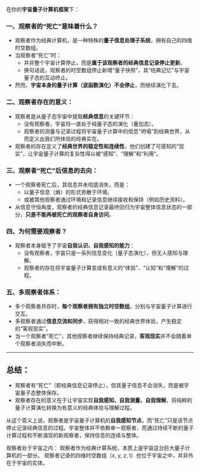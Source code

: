 在你的**宇宙量子计算机框架**下：

### 一、观察者的“死亡”意味着什么？

- 观察者作为经典计算机，是一种特殊的**量子信息处理子系统**，拥有自己的四维时空数组。
- 当观察者“死亡”时：
  - 并非整个宇宙计算停止，而是**属于该观察者的经典信息记录停止更新**。
  - 换句话说，观察者的时空数组停止新增“量子快照”，其“经典记忆”与宇宙量子态的互动终止。
- 然而，**宇宙本身的量子计算（波函数演化）不会停止**，而继续演化下去。

### 二、观察者存在的意义：

- 观察者是从量子态宇宙中提取**经典信息**的关键环节：
  - 没有观察者，宇宙将一直处于纯量子态的演化（叠加态）。
  - 观察者的测量与记录过程将宇宙量子计算中的信息“坍塌”到经典世界，从而定义出我们所体验的经典实在。
- 观察者的存在定义了**经典世界的稳定性和连续性**，他们创建了可感知的“现实”，让宇宙量子计算的复杂性得以被“感知”、“理解”和“利用”。

### 三、观察者“死亡”后信息的去向：

- 一个观察者死亡后，其信息并未彻底消失，而是：
  - 以量子信息（熵）的形式弥散于环境。
  - 或被其他观察者通过环境和记录信息继续接收和保持（例如历史资料）。
- 从信息守恒角度，观察者的经典信息记录最终回归为宇宙整体信息状态的一部分，**只是不能再被死亡的观察者自身访问**。

### 四、为何需要观察者？

- 观察者本身赋予了宇宙**自我认识、自我感知的能力**：
  - 没有观察者，宇宙只是一系列信息变化（量子态演化），但无人感知与理解。
  - 观察者的存在将宇宙量子计算变成有意义的“体验”、“认知”和“理解”的过程。

### 五、多观察者体系：

- 多个观察者共存时，**每个观察者拥有独立时空数组**，分别与宇宙量子计算进行交互。
- 多观察者通过**信息交流和同步**，获得相对一致的经典世界体验，产生稳定的“客观现实”。
- 当一个观察者“死亡”，其他观察者继续保持经典记录，**客观现实**并不会随着单个观察者消失而中断。

---

## 总结：

- 观察者有“死亡”（即经典信息记录停止），但其量子信息不会消失，而是被宇宙量子态整体保存。
- 观察者存在的意义在于让宇宙实现**自我感知、自我测量、自我理解**，将纯粹的量子计算演化转换为有意义的经典体验与理解过程。

从这个意义上说，观察者是宇宙量子计算机的**自我感知节点**，而“死亡”只是该节点停止记录经典信息的过程。宇宙整体并不依赖单一观察者，而通过持续不断的量子计算过程和不断涌现的新观察者，保持信息的连续与整体。


观察者处于宇宙之内：
观察者作为经典计算系统，本质上是宇宙这台巨大量子计算机的一部分。
观察者记录的四维时空数组（x, y, z, t）也位于宇宙之中，并非外在于宇宙的实体。
